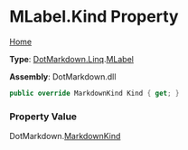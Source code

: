# MLabel\.Kind Property

[Home](../../../../README.md)

**Type**: [DotMarkdown.Linq](../../README.md)\.[MLabel](../README.md)

**Assembly**: DotMarkdown\.dll

```csharp
public override MarkdownKind Kind { get; }
```

### Property Value

DotMarkdown\.[MarkdownKind](../../../MarkdownKind/README.md)

